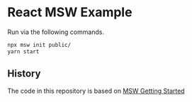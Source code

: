 # React MSW Example

Run via the following commands.

```bash
npx msw init public/
yarn start
```

## History

The code in this repository is based on
[MSW Getting Started](https://mswjs.io/docs/getting-started/install)

